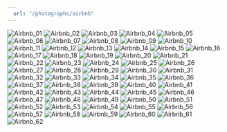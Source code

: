 ```yaml
---
  url: "/photographs/airbnb"
---
```


![Airbnb_01](/images/photography/airbnb/small/Airbnb_01.jpg) ![Airbnb_02](/images/photography/airbnb/small/Airbnb_02.jpg) ![Airbnb_03](/images/photography/airbnb/small/Airbnb_03.jpg) ![Airbnb_04](/images/photography/airbnb/small/Airbnb_04.jpg) ![Airbnb_05](/images/photography/airbnb/small/Airbnb_05.jpg) ![Airbnb_06](/images/photography/airbnb/small/Airbnb_06.jpg) ![Airbnb_07](/images/photography/airbnb/small/Airbnb_07.jpg) ![Airbnb_08](/images/photography/airbnb/small/Airbnb_08.jpg) ![Airbnb_09](/images/photography/airbnb/small/Airbnb_09.jpg) ![Airbnb_10](/images/photography/airbnb/small/Airbnb_10.jpg) ![Airbnb_11](/images/photography/airbnb/small/Airbnb_11.jpg) ![Airbnb_12](/images/photography/airbnb/small/Airbnb_12.jpg) ![Airbnb_13](/images/photography/airbnb/small/Airbnb_13.jpg) ![Airbnb_14](/images/photography/airbnb/small/Airbnb_14.jpg) ![Airbnb_15](/images/photography/airbnb/small/Airbnb_15.jpg) ![Airbnb_16](/images/photography/airbnb/small/Airbnb_16.jpg) ![Airbnb_17](/images/photography/airbnb/small/Airbnb_17.jpg) ![Airbnb_18](/images/photography/airbnb/small/Airbnb_18.jpg) ![Airbnb_19](/images/photography/airbnb/small/Airbnb_19.jpg) ![Airbnb_20](/images/photography/airbnb/small/Airbnb_20.jpg) ![Airbnb_21](/images/photography/airbnb/small/Airbnb_21.jpg) ![Airbnb_22](/images/photography/airbnb/small/Airbnb_22.jpg) ![Airbnb_23](/images/photography/airbnb/small/Airbnb_23.jpg) ![Airbnb_24](/images/photography/airbnb/small/Airbnb_24.jpg) ![Airbnb_25](/images/photography/airbnb/small/Airbnb_25.jpg) ![Airbnb_26](/images/photography/airbnb/small/Airbnb_26.jpg) ![Airbnb_27](/images/photography/airbnb/small/Airbnb_27.jpg) ![Airbnb_28](/images/photography/airbnb/small/Airbnb_28.jpg) ![Airbnb_29](/images/photography/airbnb/small/Airbnb_29.jpg) ![Airbnb_30](/images/photography/airbnb/small/Airbnb_30.jpg) ![Airbnb_31](/images/photography/airbnb/small/Airbnb_31.jpg) ![Airbnb_32](/images/photography/airbnb/small/Airbnb_32.jpg) ![Airbnb_33](/images/photography/airbnb/small/Airbnb_33.jpg) ![Airbnb_34](/images/photography/airbnb/small/Airbnb_34.jpg) ![Airbnb_35](/images/photography/airbnb/small/Airbnb_35.jpg) ![Airbnb_36](/images/photography/airbnb/small/Airbnb_36.jpg) ![Airbnb_37](/images/photography/airbnb/small/Airbnb_37.jpg) ![Airbnb_38](/images/photography/airbnb/small/Airbnb_38.jpg) ![Airbnb_39](/images/photography/airbnb/small/Airbnb_39.jpg) ![Airbnb_40](/images/photography/airbnb/small/Airbnb_40.jpg) ![Airbnb_41](/images/photography/airbnb/small/Airbnb_41.jpg) ![Airbnb_42](/images/photography/airbnb/small/Airbnb_42.jpg) ![Airbnb_43](/images/photography/airbnb/small/Airbnb_43.jpg) ![Airbnb_44](/images/photography/airbnb/small/Airbnb_44.jpg) ![Airbnb_45](/images/photography/airbnb/small/Airbnb_45.jpg) ![Airbnb_46](/images/photography/airbnb/small/Airbnb_46.jpg) ![Airbnb_47](/images/photography/airbnb/small/Airbnb_47.jpg) ![Airbnb_48](/images/photography/airbnb/small/Airbnb_48.jpg) ![Airbnb_49](/images/photography/airbnb/small/Airbnb_49.jpg) ![Airbnb_50](/images/photography/airbnb/small/Airbnb_50.jpg) ![Airbnb_51](/images/photography/airbnb/small/Airbnb_51.jpg) ![Airbnb_52](/images/photography/airbnb/small/Airbnb_52.jpg) ![Airbnb_53](/images/photography/airbnb/small/Airbnb_53.jpg) ![Airbnb_54](/images/photography/airbnb/small/Airbnb_54.jpg) ![Airbnb_55](/images/photography/airbnb/small/Airbnb_55.jpg) ![Airbnb_56](/images/photography/airbnb/small/Airbnb_56.jpg) ![Airbnb_57](/images/photography/airbnb/small/Airbnb_57.jpg) ![Airbnb_58](/images/photography/airbnb/small/Airbnb_58.jpg) ![Airbnb_59](/images/photography/airbnb/small/Airbnb_59.jpg) ![Airbnb_60](/images/photography/airbnb/small/Airbnb_60.jpg) ![Airbnb_61](/images/photography/airbnb/small/Airbnb_61.jpg) ![Airbnb_62](/images/photography/airbnb/small/Airbnb_62.jpg)